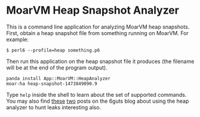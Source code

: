# MoarVM Heap Snapshot Analyzer

This is a command line application for analyzing MoarVM heap snapshots. First,
obtain a heap snapshot file from something running on MoarVM. For example:

    $ perl6 --profile=heap something.p6

Then run this application on the heap snapshot file it produces (the filename
will be at the end of the program output).

    panda install App::MoarVM::HeapAnalyzer
    moar-ha heap-snapshot-1473849090.9

Type `help` inside the shell to learn about the set of supported commands.
You may also find [these](https://6guts.wordpress.com/2016/03/27/happy-heapster/)
[two](https://6guts.wordpress.com/2016/04/15/heap-heap-hooray/) posts on the
6guts blog about using the heap analyzer to hunt leaks interesting also.
